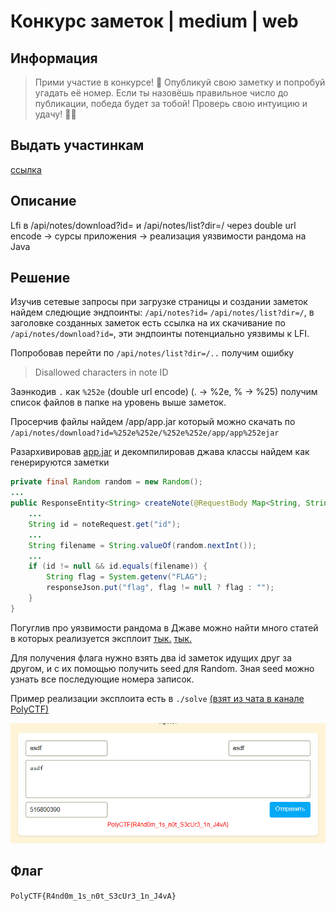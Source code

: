 # Конкурс заметок | medium | web

## Информация

> Прими участие в конкурсе! 🎉 Опубликуй свою заметку и попробуй угадать её номер. Если ты назовёшь правильное число до публикации, победа будет за тобой! Проверь свою интуицию и удачу! 🔢✨

## Выдать участинкам
[ссылка](http://tasks.polyctf.ru:30008/)

## Описание
Lfi в /api/notes/download?id= и /api/notes/list?dir=/ через double url encode -> сурсы приложения -> реализация уязвимости рандома на Java

## Решение
Изучив сетевые запросы при загрузке страницы и создании заметок найдем следющие эндпоинты: `/api/notes?id=` `/api/notes/list?dir=/`,  в заголовке созданных заметок есть ссылка на их скачивание по `/api/notes/download?id=`, эти эндпоинты потенциально уязвимы к LFI. 

Попробовав перейти по `/api/notes/list?dir=/..` получим ошибку 
>Disallowed characters in note ID

Заэнкодив `.` как `%252e` (double url encode) (. -> %2e, % -> %25) получим список файлов в папке на уровень выше заметок.

Просерчив файлы найдем /app/app.jar который можно скачать по `/api/notes/download?id=%252e%252e/%252e%252e/app/app%252ejar`

Разархивировав [app.jar](/solve/app.jar) и декомпилировав джава классы найдем как генерируются заметки

```java
private final Random random = new Random();
...
public ResponseEntity<String> createNote(@RequestBody Map<String, String> noteRequest) throws IOException {
	...
	String id = noteRequest.get("id");
	...
	String filename = String.valueOf(random.nextInt());
	...
	if (id != null && id.equals(filename)) {  
	    String flag = System.getenv("FLAG");  
	    responseJson.put("flag", flag != null ? flag : ""); 
	} 
}
```

Погуглив про уязвимости рандома в Джаве можно найти много статей в которых реализуется эксплоит [тык.](https://habr.com/ru/articles/151187/) [тык.](https://xakep.ru/2015/07/20/java-random-hack/)

Для получения флага нужно взять два id заметок идущих друг за другом, и с их помощью получить seed для Random. Зная seed можно узнать все последующие номера записок.

Пример реализации эксплоита есть в `./solve` [(взят из чата в канале PolyCTF)](https://t.me/c/1996175205/1914)

![flag.jpg](solve/flag.jpg)

## Флаг
`PolyCTF{R4nd0m_1s_n0t_S3cUr3_1n_J4vA}`